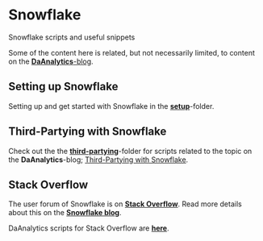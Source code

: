 # Snowflake
Snowflake scripts and useful snippets

Some of the content here is related, but not necessarily limited, to content on the [**DaAnalytics**-blog](https://daanalytics.nl/blog).

## Setting up Snowflake

Setting up and get started with Snowflake in the [**setup**](https://github.com/daanalytics/snowflake/tree/master/setup)-folder.

## Third-Partying with Snowflake

Check out the the [**third-partying**](https://github.com/daanalytics/snowflake/tree/master/third-partying)-folder for scripts related to the topic on the **DaAnalytics**-blog; [Third-Partying with Snowflake]( https://daanalytics.nl/third-partying-with-snowflake/).

## Stack Overflow

The user forum of Snowflake is on [**Stack Overflow**](https://stackoverflow.com/questions/tagged/snowflake-datawarehouse). Read more details about this on the [**Snowflake blog**](https://www.snowflake.com/blog/snowflake-forum-is-now-on-stack-overflow/).

DaAnalytics scripts for Stack Overflow are [**here**](https://github.com/daanalytics/snowflake/tree/master/stackoverflow).

